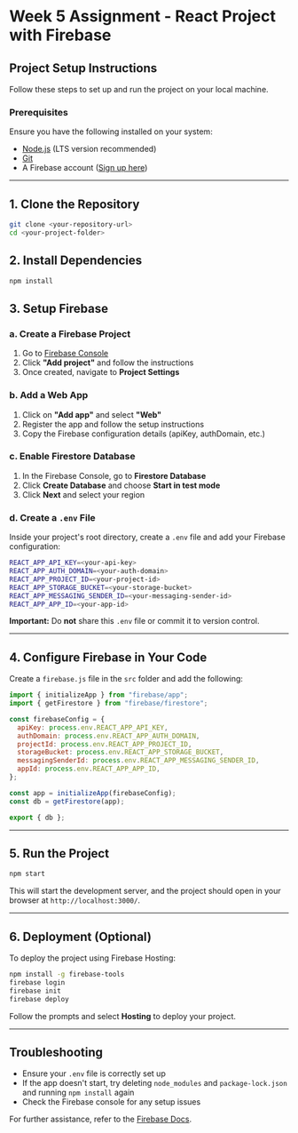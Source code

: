 # Week 5 Assignment - React Project with Firebase

## Project Setup Instructions

Follow these steps to set up and run the project on your local machine.

### Prerequisites
Ensure you have the following installed on your system:
- [Node.js](https://nodejs.org/) (LTS version recommended)
- [Git](https://git-scm.com/)
- A Firebase account ([Sign up here](https://firebase.google.com/))

---

## 1. Clone the Repository
```sh
git clone <your-repository-url>
cd <your-project-folder>
```

## 2. Install Dependencies
```sh
npm install
```

## 3. Setup Firebase
### a. Create a Firebase Project
1. Go to [Firebase Console](https://console.firebase.google.com/)
2. Click **"Add project"** and follow the instructions
3. Once created, navigate to **Project Settings**

### b. Add a Web App
1. Click on **"Add app"** and select **"Web"**
2. Register the app and follow the setup instructions
3. Copy the Firebase configuration details (apiKey, authDomain, etc.)

### c. Enable Firestore Database
1. In the Firebase Console, go to **Firestore Database**
2. Click **Create Database** and choose **Start in test mode**
3. Click **Next** and select your region

### d. Create a `.env` File
Inside your project's root directory, create a `.env` file and add your Firebase configuration:

```sh
REACT_APP_API_KEY=<your-api-key>
REACT_APP_AUTH_DOMAIN=<your-auth-domain>
REACT_APP_PROJECT_ID=<your-project-id>
REACT_APP_STORAGE_BUCKET=<your-storage-bucket>
REACT_APP_MESSAGING_SENDER_ID=<your-messaging-sender-id>
REACT_APP_APP_ID=<your-app-id>
```

**Important:** Do **not** share this `.env` file or commit it to version control.

---

## 4. Configure Firebase in Your Code
Create a `firebase.js` file in the `src` folder and add the following:

```javascript
import { initializeApp } from "firebase/app";
import { getFirestore } from "firebase/firestore";

const firebaseConfig = {
  apiKey: process.env.REACT_APP_API_KEY,
  authDomain: process.env.REACT_APP_AUTH_DOMAIN,
  projectId: process.env.REACT_APP_PROJECT_ID,
  storageBucket: process.env.REACT_APP_STORAGE_BUCKET,
  messagingSenderId: process.env.REACT_APP_MESSAGING_SENDER_ID,
  appId: process.env.REACT_APP_APP_ID,
};

const app = initializeApp(firebaseConfig);
const db = getFirestore(app);

export { db };
```

---

## 5. Run the Project
```sh
npm start
```
This will start the development server, and the project should open in your browser at `http://localhost:3000/`.

---

## 6. Deployment (Optional)
To deploy the project using Firebase Hosting:
```sh
npm install -g firebase-tools
firebase login
firebase init
firebase deploy
```
Follow the prompts and select **Hosting** to deploy your project.

---

## Troubleshooting
- Ensure your `.env` file is correctly set up
- If the app doesn't start, try deleting `node_modules` and `package-lock.json` and running `npm install` again
- Check the Firebase console for any setup issues

For further assistance, refer to the [Firebase Docs](https://firebase.google.com/docs/).
